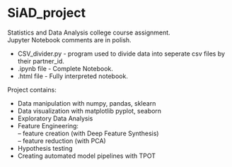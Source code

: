 <h1 class="code-line" data-line-start=0 data-line-end=1 ><a id="SiAD_project_0"></a>SiAD_project</h1>
<p class="has-line-data" data-line-start="1" data-line-end="3">Statistics and Data Analysis college course assignment.<br>
Jupyter Notebook comments are in polish.</p>
<ul>
<li class="has-line-data" data-line-start="3" data-line-end="4">CSV_divider.py - program used to divide data into seperate csv files by their partner_id.</li>
<li class="has-line-data" data-line-start="4" data-line-end="5">.ipynb file - Complete Notebook.</li>
<li class="has-line-data" data-line-start="5" data-line-end="7">.html file - Fully interpreted notebook.</li>
</ul>
<p class="has-line-data" data-line-start="7" data-line-end="8">Project contains:</p>
<ul>
<li class="has-line-data" data-line-start="8" data-line-end="9">Data manipulation with numpy, pandas, sklearn</li>
<li class="has-line-data" data-line-start="9" data-line-end="10">Data visualization with matplotlib pyplot, seaborn</li>
<li class="has-line-data" data-line-start="10" data-line-end="11">Exploratory Data Analysis</li>
<li class="has-line-data" data-line-start="11" data-line-end="14">Feature Engineering:<br>
– feature creation (with Deep Feature Synthesis)<br>
– feature reduction (with PCA)</li>
<li class="has-line-data" data-line-start="14" data-line-end="15">Hypothesis testing</li>
<li class="has-line-data" data-line-start="15" data-line-end="17">Creating automated model pipelines with TPOT</li>
</ul>
